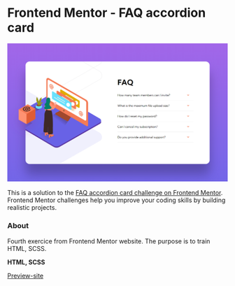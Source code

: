 # Frontend Mentor - FAQ accordion card

![Design preview for the FAQ accordion card coding challenge](./design/render.png)

This is a solution to the [FAQ accordion card challenge on Frontend Mentor](https://www.frontendmentor.io/challenges/faq-accordion-card-XlyjD0Oam). Frontend Mentor challenges help you improve your coding skills by building realistic projects.

### About

Fourth exercice from Frontend Mentor website. The purpose is to train HTML, SCSS.

**HTML, SCSS**

[Preview-site](https://florianjourde.github.io/Frontend-Mentor-5-FAQ-accordion-card-main)
